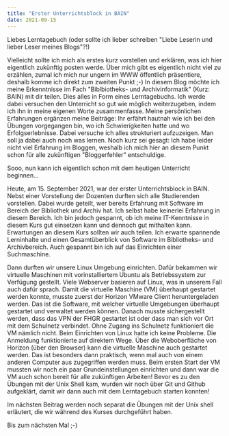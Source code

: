 ```yaml
---
title: "Erster Unterrichtsblock in BAIN"
date: 2021-09-15
---
```


Liebes Lerntagebuch (oder sollte ich lieber schreiben "Liebe Leserin und lieber Leser meines Blogs"?!)

Vielleicht sollte ich mich als erstes kurz vorstellen und erklären, was ich hier eigentlich zukünftig posten werde. Über mich gibt es eigentlich nicht viel zu erzählen, zumal ich mich nur ungern im WWW öffentlich präsentiere, deshalb komme ich direkt zum zweiten Punkt ;-)
In diesem Blog möchte ich meine Erkenntnisse im Fach "Biblbiotheks- und Archivinformatik" (Kurz: BAIN) mit dir teilen. Dies alles in Form eines Lerntagebuchs. Ich werde dabei versuchen den Unterricht so gut wie möglich weiterzugeben, indem ich ihn in meine eigenen Worte zusammenfasse. Meine persönlichen Erfahrungen ergänzen meine Beiträge: Ihr erfährt hautnah wie ich bei den Übungen vorgegangen bin, wo ich Schwierigkeiten hatte und wo Erfolgserlebnisse. Dabei versuche ich alles strukturiert aufzuzeigen. Man soll ja dabei auch noch was lernen.
Noch kurz sei gesagt: Ich habe leider nicht viel Erfahrung im Bloggen, weshalb ich mich hier an diesem Punkt schon für alle zukünftigen "Bloggerfehler" entschuldige.

Sooo, nun kann ich eigentlich schon mit dem heutigen Unterricht beginnen...

Heute, am 15. September 2021, war der erster Unterrichtsblock in BAIN. Nebst einer Vorstellung der Dozenten durften sich alle Studierenden vorstellen. Dabei wurde geteilt, wer bereits Erfahrung mit Software im Bereich der Bibliothek und Archiv hat. Ich selbst habe keinerlei Erfahrung in diesem Bereich. Ich bin jedoch gespannt, ob ich meine IT-Kenntnisse in diesem Kurs gut einsetzen kann und dennoch gut mithalten kann.
Erwartungen an diesem Kurs sollten wir auch teilen. Ich erwarte spannende Lerninhalte und einen Gesamtüberblick von Software im Bibliotheks- und Archivbereich. Auch gespannt bin ich auf das Einrichten einer Suchmaschine.

Dann durften wir unsere Linux Umgebung einrichten. Dafür bekammen wir virtuelle Maschinen mit vorinstalliertem Ubuntu als Betriebssystem zur Verfügung gestellt. Viele Webserver basieren auf Linux, was in unserem Fall auch dafür sprach.
Damit die virtuelle Maschine (VM) überhaupt gestartet werden konnte, musste zuerst der Horizon VMware Client heruntergeladen werden. Das ist die Software, mit welcher virtuelle Umgebungen überhaupt gestartet und verwaltet werden können.
Danach musste sichergestellt werden, dass das VPN der FHGR gestartet ist oder dass man sich vor Ort mit dem Schulnetz verbindet. Ohne Zugang ins Schulnetz funktioniert die VM nämlich nicht.
Beim Einrichten von Linux hatte ich keine Probleme. Die Anmeldung funktionierte auf direktem Wege. Über die Weboberfläche von Horizon (über den Browser) kann die virtuelle Maschine auch gestartet werden. Das ist besonders dann praktisch, wenn mal auch von einem anderen Computer aus zugegriffen werden muss.
Beim ersten Start der VM mussten wir noch ein paar Grundeinstellungen einrichten und dann war die VM auch schon bereit für alle zukünftigen Arbeiten! Bevor es zu den Übungen mit der Unix Shell kam, wurden wir noch über Git und Github aufgeklärt, damit wir dann auch mit dem Lerntagebuch starten konnten!

Im nächsten Beitrag werden noch separat die Übungen mit der Unix shell erläutert, die wir während des Kurses durchgeführt haben.

Bis zum nächsten Mal ;-)
